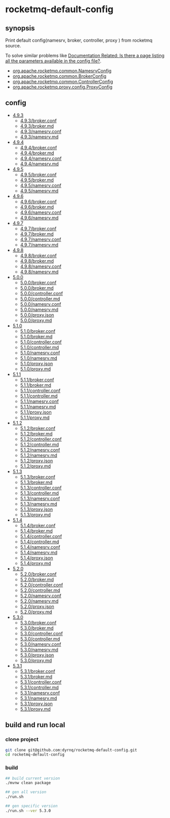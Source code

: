 # rocketmq-default-config

## synopsis
Print default config(namesrv, broker, controller, proxy ) from rocketmq source. 

To solve similar problems like [Documentation Related: Is there a page listing all the parameters available in the config file?](https://github.com/apache/rocketmq/issues/8775).

- [org.apache.rocketmq.common.NamesrvConfig](https://github.com/apache/rocketmq/blob/rocketmq-all-5.3.0/common/src/main/java/org/apache/rocketmq/common/namesrv/NamesrvConfig.java)
- [org.apache.rocketmq.common.BrokerConfig](https://github.com/apache/rocketmq/blob/rocketmq-all-5.3.0/common/src/main/java/org/apache/rocketmq/common/BrokerConfig.java)
- [org.apache.rocketmq.common.ControllerConfig](https://github.com/apache/rocketmq/blob/rocketmq-all-5.3.0/common/src/main/java/org/apache/rocketmq/common/ControllerConfig.java)
- [org.apache.rocketmq.proxy.config.ProxyConfig](https://github.com/apache/rocketmq/blob/rocketmq-all-5.3.0/proxy/src/main/java/org/apache/rocketmq/proxy/config/ProxyConfig.java)


## config

<!-- TOC -->
- [4.9.3](#4-9-3)
  - [4.9.3/broker.conf](4.9.3/broker.conf)
  - [4.9.3/broker.md](4.9.3/broker.md)
  - [4.9.3/namesrv.conf](4.9.3/namesrv.conf)
  - [4.9.3/namesrv.md](4.9.3/namesrv.md)
- [4.9.4](#4-9-4)
  - [4.9.4/broker.conf](4.9.4/broker.conf)
  - [4.9.4/broker.md](4.9.4/broker.md)
  - [4.9.4/namesrv.conf](4.9.4/namesrv.conf)
  - [4.9.4/namesrv.md](4.9.4/namesrv.md)
- [4.9.5](#4-9-5)
  - [4.9.5/broker.conf](4.9.5/broker.conf)
  - [4.9.5/broker.md](4.9.5/broker.md)
  - [4.9.5/namesrv.conf](4.9.5/namesrv.conf)
  - [4.9.5/namesrv.md](4.9.5/namesrv.md)
- [4.9.6](#4-9-6)
  - [4.9.6/broker.conf](4.9.6/broker.conf)
  - [4.9.6/broker.md](4.9.6/broker.md)
  - [4.9.6/namesrv.conf](4.9.6/namesrv.conf)
  - [4.9.6/namesrv.md](4.9.6/namesrv.md)
- [4.9.7](#4-9-7)
  - [4.9.7/broker.conf](4.9.7/broker.conf)
  - [4.9.7/broker.md](4.9.7/broker.md)
  - [4.9.7/namesrv.conf](4.9.7/namesrv.conf)
  - [4.9.7/namesrv.md](4.9.7/namesrv.md)
- [4.9.8](#4-9-8)
  - [4.9.8/broker.conf](4.9.8/broker.conf)
  - [4.9.8/broker.md](4.9.8/broker.md)
  - [4.9.8/namesrv.conf](4.9.8/namesrv.conf)
  - [4.9.8/namesrv.md](4.9.8/namesrv.md)
- [5.0.0](#5-0-0)
  - [5.0.0/broker.conf](5.0.0/broker.conf)
  - [5.0.0/broker.md](5.0.0/broker.md)
  - [5.0.0/controller.conf](5.0.0/controller.conf)
  - [5.0.0/controller.md](5.0.0/controller.md)
  - [5.0.0/namesrv.conf](5.0.0/namesrv.conf)
  - [5.0.0/namesrv.md](5.0.0/namesrv.md)
  - [5.0.0/proxy.json](5.0.0/proxy.json)
  - [5.0.0/proxy.md](5.0.0/proxy.md)
- [5.1.0](#5-1-0)
  - [5.1.0/broker.conf](5.1.0/broker.conf)
  - [5.1.0/broker.md](5.1.0/broker.md)
  - [5.1.0/controller.conf](5.1.0/controller.conf)
  - [5.1.0/controller.md](5.1.0/controller.md)
  - [5.1.0/namesrv.conf](5.1.0/namesrv.conf)
  - [5.1.0/namesrv.md](5.1.0/namesrv.md)
  - [5.1.0/proxy.json](5.1.0/proxy.json)
  - [5.1.0/proxy.md](5.1.0/proxy.md)
- [5.1.1](#5-1-1)
  - [5.1.1/broker.conf](5.1.1/broker.conf)
  - [5.1.1/broker.md](5.1.1/broker.md)
  - [5.1.1/controller.conf](5.1.1/controller.conf)
  - [5.1.1/controller.md](5.1.1/controller.md)
  - [5.1.1/namesrv.conf](5.1.1/namesrv.conf)
  - [5.1.1/namesrv.md](5.1.1/namesrv.md)
  - [5.1.1/proxy.json](5.1.1/proxy.json)
  - [5.1.1/proxy.md](5.1.1/proxy.md)
- [5.1.2](#5-1-2)
  - [5.1.2/broker.conf](5.1.2/broker.conf)
  - [5.1.2/broker.md](5.1.2/broker.md)
  - [5.1.2/controller.conf](5.1.2/controller.conf)
  - [5.1.2/controller.md](5.1.2/controller.md)
  - [5.1.2/namesrv.conf](5.1.2/namesrv.conf)
  - [5.1.2/namesrv.md](5.1.2/namesrv.md)
  - [5.1.2/proxy.json](5.1.2/proxy.json)
  - [5.1.2/proxy.md](5.1.2/proxy.md)
- [5.1.3](#5-1-3)
  - [5.1.3/broker.conf](5.1.3/broker.conf)
  - [5.1.3/broker.md](5.1.3/broker.md)
  - [5.1.3/controller.conf](5.1.3/controller.conf)
  - [5.1.3/controller.md](5.1.3/controller.md)
  - [5.1.3/namesrv.conf](5.1.3/namesrv.conf)
  - [5.1.3/namesrv.md](5.1.3/namesrv.md)
  - [5.1.3/proxy.json](5.1.3/proxy.json)
  - [5.1.3/proxy.md](5.1.3/proxy.md)
- [5.1.4](#5-1-4)
  - [5.1.4/broker.conf](5.1.4/broker.conf)
  - [5.1.4/broker.md](5.1.4/broker.md)
  - [5.1.4/controller.conf](5.1.4/controller.conf)
  - [5.1.4/controller.md](5.1.4/controller.md)
  - [5.1.4/namesrv.conf](5.1.4/namesrv.conf)
  - [5.1.4/namesrv.md](5.1.4/namesrv.md)
  - [5.1.4/proxy.json](5.1.4/proxy.json)
  - [5.1.4/proxy.md](5.1.4/proxy.md)
- [5.2.0](#5-2-0)
  - [5.2.0/broker.conf](5.2.0/broker.conf)
  - [5.2.0/broker.md](5.2.0/broker.md)
  - [5.2.0/controller.conf](5.2.0/controller.conf)
  - [5.2.0/controller.md](5.2.0/controller.md)
  - [5.2.0/namesrv.conf](5.2.0/namesrv.conf)
  - [5.2.0/namesrv.md](5.2.0/namesrv.md)
  - [5.2.0/proxy.json](5.2.0/proxy.json)
  - [5.2.0/proxy.md](5.2.0/proxy.md)
- [5.3.0](#5-3-0)
  - [5.3.0/broker.conf](5.3.0/broker.conf)
  - [5.3.0/broker.md](5.3.0/broker.md)
  - [5.3.0/controller.conf](5.3.0/controller.conf)
  - [5.3.0/controller.md](5.3.0/controller.md)
  - [5.3.0/namesrv.conf](5.3.0/namesrv.conf)
  - [5.3.0/namesrv.md](5.3.0/namesrv.md)
  - [5.3.0/proxy.json](5.3.0/proxy.json)
  - [5.3.0/proxy.md](5.3.0/proxy.md)
- [5.3.1](#5-3-1)
  - [5.3.1/broker.conf](5.3.1/broker.conf)
  - [5.3.1/broker.md](5.3.1/broker.md)
  - [5.3.1/controller.conf](5.3.1/controller.conf)
  - [5.3.1/controller.md](5.3.1/controller.md)
  - [5.3.1/namesrv.conf](5.3.1/namesrv.conf)
  - [5.3.1/namesrv.md](5.3.1/namesrv.md)
  - [5.3.1/proxy.json](5.3.1/proxy.json)
  - [5.3.1/proxy.md](5.3.1/proxy.md)
<!-- /TOC -->

## build and run local

### clone project

```bash
git clone git@github.com:dyrnq/rocketmq-default-config.git
cd rocketmq-default-config
```

### build

```bash
## build current version
./mvnw clean package

## gen all version
./run.sh

## gen specific version
./run.sh --ver 5.3.0

```